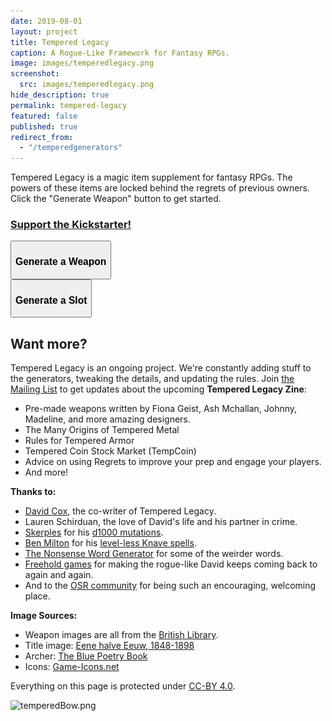 ```yaml
---
date: 2019-08-01
layout: project
title: Tempered Legacy
caption: A Rogue-Like Framework for Fantasy RPGs.
image: images/temperedlegacy.png
screenshot:
  src: images/temperedlegacy.png
hide_description: true
permalink: tempered-legacy
featured: false
published: true
redirect_from:
  - "/temperedgenerators"
---
```


Tempered Legacy is a magic item supplement for fantasy RPGs. The powers of these items are locked behind the regrets of previous owners. Click the "Generate Weapon" button to get started.

<div class="row centerButtons">
  <div class="col-md-8 col-12">
      <a class="btn tempered-btn notransition" href="https://www.kickstarter.com/projects/technicalgrimoire/two-rpg-zines-marsh-goons-and-tempered-legacy" target="_blank">
      <h3>Support the Kickstarter!</h3>
    </a>
  </div>
  <div class="col-md-6 col-12">
    <button class="btn tempered-btn notransition" onclick="generateWeapon()">
      <h3 id="wpnBtn">Generate a Weapon</h3>
    </button>
  </div>
  <div class="col-md-6 col-12">
    <button class="btn tempered-btn notransition" onclick="generateSlot()">
      <h3 id="slotBtn">Generate a Slot</h3>
    </button>
  </div>
</div>

<div class="container generatorCard" id="weaponCard" style="display:none;">
  <div style="display:flex;justify-content:space-between;">
    <h1 id="weaponName" style="margin-top:0px;">Silver Rapier</h1>
    <button id="downloadBTN" class="btn tempered-btn-sm data-html2canvas-ignore" onclick="saveWeaponIMG()" style="min-width:160px;margin-bottom:auto;">
      <p>DOWNLOAD</p>
    </button>
  </div>
  <p id="weaponDesc">A simple but well-crafted blade</p>
  <p><img id="weaponImg" src="/images/TemperedWeapons/Sword.png" style="background: black; width: 100%;"></p>
  <div id="temperedSlots">
  </div>
  <div id="interacting"></div>
</div>

## Want more?

Tempered Legacy is an ongoing project. We're constantly adding stuff to the generators, tweaking the details, and
updating the rules. Join [the Mailing List](https://gumroad.com/technicalgrimoire/follow) to get updates about the
upcoming **Tempered Legacy Zine**:

- Pre-made weapons written by Fiona Geist, Ash Mchallan, Johnny, Madeline, and more amazing designers.
- The Many Origins of Tempered Metal
- Rules for Tempered Armor
- Tempered Coin Stock Market (TempCoin)
- Advice on using Regrets to improve your prep and engage your players.
- And more!

**Thanks to:**

- [David Cox](https://www.davecox.design/), the co-writer of Tempered Legacy.
- Lauren Schirduan, the love of David's life and his partner in crime.
- [Skerples](https://coinsandscrolls.blogspot.com/) for his [d1000
mutations](https://coinsandscrolls.blogspot.com/2019/11/osr-1d1000-mutations.html).
- [Ben Milton](http://questingblog.com/) for his [level-less Knave spells](https://questingbeast.itch.io/knave).
- [The Nonsense Word Generator](http://soybomb.com/tricks/words/) for some of the weirder words.
- [Freehold games](http://www.cavesofqud.com/) for making the rogue-like David keeps coming back to again and again.
- And to the [OSR community](https://discord.gg/kJjMvC) for being such an encouraging, welcoming place.

**Image Sources:**

- Weapon images are all from the [British Library](https://www.flickr.com/photos/britishlibrary).
- Title image: [Eene halve Eeuw, 1848-1898](https://www.flickr.com/photos/britishlibrary/11292680064)
- Archer: [The Blue Poetry Book](https://www.flickr.com/photos/britishlibrary/11298236855)
- Icons: [Game-Icons.net](https://game-icons.net/)

Everything on this page is protected under [CC-BY 4.0](https://creativecommons.org/licenses/by/4.0/).

![temperedBow.png]({{site.url}}/images/posts/temperedBow.png)

<script async src="/assets/js/html2canvas.min.js"></script>
<script async src="/_pages/temperedgenerators.js" charset="utf-8"></script>
<script defer src="js/libs/tracery.js"></script>